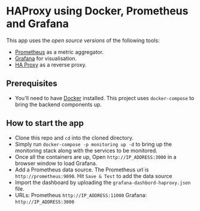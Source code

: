 # HAProxy using Docker, Prometheus and Grafana

This app uses the _open source versions_ of the following tools:
- [Prometheus](https://prometheus.io/) as a metric aggregator.
- [Grafana](https://grafana.com/) for visualisation.
- [HA Proxy](https://www.haproxy.com/) as a reverse proxy.


## Prerequisites
 
- You'll need to have [Docker](https://docs.docker.com/engine/install/) installed. This project uses `docker-compose` to bring the backend components up.

## How to start the app

- Clone this repo and `cd` into the cloned directory.
- Simply run `docker-compose -p monitoring up -d` to bring up the monitoring stack along with the services to be monitored. 
- Once all the containers are up, Open `http://IP_ADDRESS:3000` in a browser window to load Grafana.
- Add a Prometheus data source. The Prometheus url is `http://prometheus:9090`. Hit `Save & Test` to add the data source
- Import the dashboard by uploading the `grafana-dashbord-haproxy.json` file.
- URLs:
Prometheus `http://IP_ADDRESS:11000`
Grafana: `http://IP_ADDRESS:3000`
